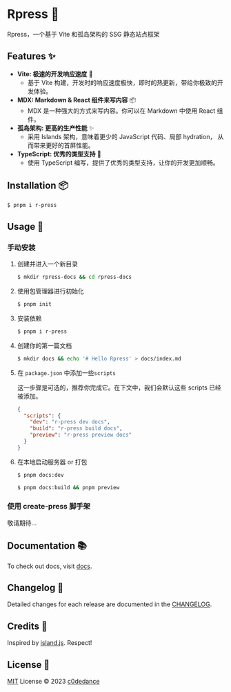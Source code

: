 # Rpress 🌱

Rpress，一个基于 Vite 和孤岛架构的 SSG 静态站点框架

## Features ✨

- **Vite: 极速的开发响应速度** 🚀
  - 基于 Vite 构建，开发时的响应速度极快，即时的热更新，带给你极致的开发体验。
- **MDX: Markdown & React 组件来写内容** 📦
  - MDX 是一种强大的方式来写内容。你可以在 Markdown 中使用 React 组件。
- **孤岛架构: 更高的生产性能** ✨
  - 采用 Islands 架构，意味着更少的 JavaScript 代码、局部 hydration， 从而带来更好的首屏性能。
- **TypeScript: 优秀的类型支持** 🔑
  - 使用 TypeScript 编写，提供了优秀的类型支持，让你的开发更加顺畅。

## Installation 📦

```bash
$ pnpm i r-press
```

## Usage 🚀

### 手动安装

1. 创建并进入一个新目录

   ```bash
   $ mkdir rpress-docs && cd rpress-docs
   ```

2. 使用包管理器进行初始化

   ```bash
   $ pnpm init
   ```

3. 安装依赖

   ```bash
   $ pnpm i r-press
   ```

4. 创建你的第一篇文档
   ```bash
   $ mkdir docs && echo '# Hello Rpress' > docs/index.md
   ```
5. 在 `package.json` 中添加一些`scripts`

   这一步骤是可选的，推荐你完成它。在下文中，我们会默认这些 scripts 已经被添加。

   ```json
   {
     "scripts": {
       "dev": "r-press dev docs",
       "build": "r-press build docs",
       "preview": "r-press preview docs"
     }
   }
   ```

6. 在本地启动服务器 or 打包

   ```bash
   $ pnpm docs:dev

   $ pnpm docs:build && pnpm preview
   ```

### 使用 create-press 脚手架

敬请期待...

## Documentation 📚

To check out docs, visit [docs](https://Rpress.qkeep.cn).

## Changelog 📝

Detailed changes for each release are documented in the [CHANGELOG](https://github.com/c0dedance/r-press/blob/master/CHANGELOG.md).

## Credits 🎉

Inspired by [island.js](https://github.com/sanyuan0704/island.js). Respect!

## License 📄

[MIT](./LICENSE) License © 2023 [c0dedance](https://github.com/c0dedance/)
